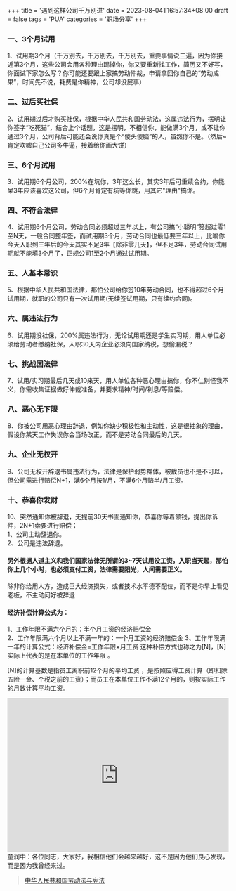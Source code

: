+++
title = '遇到这样公司千万别进'
date =  2023-08-04T16:57:34+08:00
draft = false
tags = 'PUA'
categories = '职场分享'
+++

### 一、3个月试用
1、试用期3个月（千万别去，千万别去，千万别去，重要事情说三遍，因为你接近第3个月，这些公司会用各种理由踢掉你，你又要重新找工作，简历又不好写，你面试下家怎么写？你可能还要跟上家搞劳动仲裁，申请拿回你自己的“劳动成果”，时间先不说，耗费是你精神，公司却没屁事）

### 二、过后买社保
2、试用期过后才购买社保，根据中华人民共和国劳动法，这属违法行为，摆明让你签字“吃死猫”，结合上个话题，这是摆明，不相信你，能做满3个月，或不让你通过3个月，公司背后可能还会说你真是个“傻头傻脑”的人，虽然你不是。（然后~肯定吹嘘自己公司多牛逼，接着给你画大饼）

### 三、6个月试用
3、试用期6个月公司，200%在坑你，3年这么长，其实3年后可重续合约，你能呆3年应该喜欢这公司，但6个月肯定有坑等你跳，用其它"理由"搞你。

### 四、不符合法律
4、试用期6个月公司，劳动合同必须超过三年以上，有公司搞“小聪明”签超过零1至N天，一般合同整年签，而试用期3个月，劳动合同也最低要三年以上，比喻你今天入职到三年后的今天其实不足3年【除非零几天】，但不足3年，劳动合同试用期就不能填3个月了，正规公司1至2个月通过试用期。

### 五、人基本常识
5、根据中华人民共和国法律，那怕公司给你签10年劳动合同，也不得超过6个月试用期，就职的公司只有一次试用期(无续签试用期，只有续约合同)。

### 六、属违法行为
6、试用期没社保，200%属违法行为，无论试用期还是学生实习期，用人单位必须给劳动者缴纳社保，入职30天内企业必须向国家纳税，想偷漏税？

### 七、挑战国法律
7、试用/实习期最后几天或10来天，用人单位各种恶心理由搞你，你不仁别怪我不义，你需收集证据做好仲裁准备，并要求精神/时间/利息/等赔偿。

### 八、恶心无下限
8、你被公司用恶心理由辞退，例如你缺少积极性和主动性，这是很抽象的理由，假设你某天工作失误你会当场改正，而不是劳动合同最后的几天。

### 九、企业无权开
9、公司无权开辞退书属违法行为，法律是保护弱势群体，被裁员也不是不可以，但公司需进行赔偿N+1，满6个月按1/月，不满6个月赔半/月工资。

### 十、恭喜你发财
10、突然通知你被辞退，无提前30天书面通知你，恭喜你等着领钱，提出你诉仲，2N+1索要进行赔偿；  
1、公司主动辞退你。  
2、公司是违法辞退。  
#### 另外根据人道主义和我们国家法律无所谓的3~7天试用没工资，入职当天起，那怕你上几个小时，也必须支付工资，法律需要阳光，人间需要正义。

除非你给用人方，造成巨大经济损失，或者技术水平德不配位，而不是你早上看见老板，不主动问好被辞退

#### 经济补偿计算公式为：
1、工作年限不满六个月的：半个月工资的经济赔偿金  
2、工作年限满六个月以上不满一年的：一个月工资的经济赔偿金
3、工作年限满一年的计算公式：经济补偿金=工作年限×月工资
这种补偿方式也称之为[N]，[N]实际上代表的是在本单位的工作年限 。

[N]的计算基数是指员工离职前12个月的平均工资 ，是按照应得工资计算（即扣除五险一金、个税之前的工资）；而员工在本单位工作不满12个月的，则按实际工作的月数计算平均工资。

<iframe src="https://cos.hkfx.net/video/OFVE2929.MP4" sandbox="" frameborder="0" scrolling="no" width="100%" width="600" height="350"></iframe>
童润中：各位同志，大家好，我相信他们会越来越好，这不是因为他们良心发现，而是因为我曾经来过。

>[中华人民共和国劳动法与宪法](/p/996icu/)